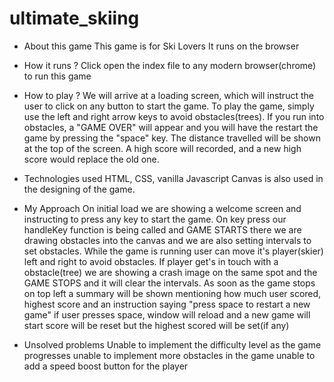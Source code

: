 # ultimate_skiing

- About this game
This game is for Ski Lovers
It runs on the browser

- How it runs ?
Click open the index file to any modern browser(chrome) to run this game

- How to play ?
We will arrive at a loading screen, which will instruct the user to click on any button to start the game.
To play the game, simply use the left and right arrow keys to avoid obstacles(trees).
If you run into obstacles, a "GAME OVER" will appear and you will have the restart the game by pressing the "space" key.
The distance travelled will be shown at the top of the screen.
A high score will recorded, and a new high score would replace the old one.

- Technologies used
HTML, CSS, vanilla Javascript
Canvas is also used in the designing of the game.

- My Approach
On initial load we are showing a welcome screen and instructing to press any key to start the game.
On key press our handleKey function is being called and GAME STARTS there we are drawing obstacles into the canvas and we are also setting intervals to set obstacles.
While the game is running user can move it's player(skier) left and right to avoid obstacles.
If player get's in touch with a obstacle(tree) we are showing a crash image on the same spot and the GAME STOPS and it will clear the intervals.
As soon as the game stops on top left a summary will be shown mentioning how much user scored, highest score and an instruction saying "press space to restart a new game"
if user presses space, window will reload and a new game will start score will be reset but the highest scored will be set(if any)

- Unsolved problems
Unable to implement the difficulty level as the game progresses
unable to implement more obstacles in the game
unable to add a speed boost button for the player
